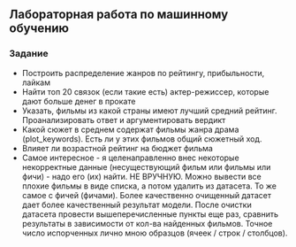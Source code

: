 ## Лабораторная работа по машинному обучению

### Задание
* Построить распределение жанров по рейтингу, прибыльности, лайкам
* Найти топ 20 связок (если такие есть) актер-режиссер, которые дают больше денег в прокате
* Указать, фильмы из какой страны имеют лучший средний рейтинг. Проанализировать ответ и аргументировать вердикт
* Какой сюжет в среднем содержат фильмы жанра драма (plot_keywords). Есть ли у этих фильмов общий сюжетный ход.
* Влияет ли возрастной рейтинг на бюджет фильма
* Самое интересное - я целенаправленно внес некоторые некорректные данные (несуществующий фильм или фильмы или фичи) - надо его (их) найти. НЕ ВРУЧНУЮ. Можно вывести все плохие фильмы в виде списка, а потом удалить из датасета. То же самое с фичей (фичами). Более качественно очищенный датасет дает более качественный результат модели. После очистки датасета провести вышеперечисленные пункты еще раз, сравнить результаты в зависимости от кол-ва найденных фильмов. Точное число испорченных лично мною      образцов (ячеек / строк / столбцов).

